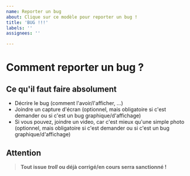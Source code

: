 ```yaml
---
name: Reporter un bug
about: Clique sur ce modèle pour reporter un bug !
title: 'BUG !!!'
labels: ''
assignees: ''

---
```


# Comment reporter un bug ?

## Ce qu'il faut faire absolument
 - Décrire le bug (comment l'avoir/l'afficher, ...)
 - Joindre un capture d'écran (optionnel, mais obligatoire si c'est demander ou si c'est un bug graphique/d'affichage)
 - Si vous pouvez, joindre un video, car c'est mieux qu'une simple photo (optionnel, mais obligatoire si c'est demander ou si c'est un bug graphique/d'affichage)
 
## Attention
> **Tout issue *troll* ou déjà corrigé/en cours serra sanctionné !**
